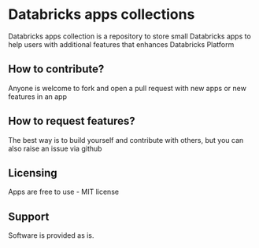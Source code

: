 # Databricks apps collections
Databricks apps collection is a repository to store small Databricks apps to help users with additional features that enhances Databricks Platform

## How to contribute?
Anyone is welcome to fork and open a pull request with new apps or new features in an app

## How to request features?
The best way is to build yourself and contribute with others, but you can also raise an issue via github

## Licensing
Apps are free to use - MIT license

## Support 
Software is provided as is.



